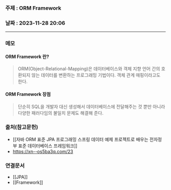### 주제 : ORM Framework

### 날짜 : 2023-11-28 20:06
----
### 메모
#### ORM Framework 란?
>ORM(Object-Relational-Mapping)은 데이터베이스와 객체 지향 언어 간의 호환되지 않는 데이터를 변환하는 프로그래밍 기법이다.
> 객체 관계 매핑이라고도 한다.

#### ORM Framework 장점
> 단순히 SQL을 개발자 대신 생성해서 데이터베이스에 전달해주는 것 뿐만 아니라 다양한 패러다임의 불일치 문제도 해결해 준다.

### 출처(참고문헌)
- [[자바 ORM 표준 JPA 프로그래밍 스프링 데이터 예제 프로젝트로 배우는 전자정부 표준 데이터베이스 프레임워크]]
- https://xn--os5ba3q.com/23

### 연결문서
- [[JPA]]
- [[Framework]]
